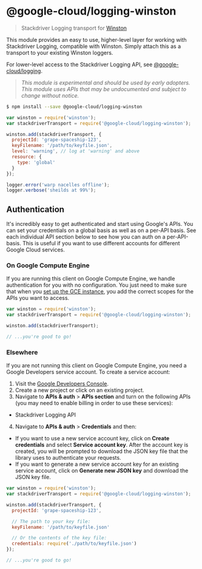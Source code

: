 # @google-cloud/logging-winston
> Stackdriver Logging transport for [Winston][winston]

This module provides an easy to use, higher-level layer for working with Stackdriver Logging, compatible with Winston. Simply attach this as a transport to your existing Winston loggers.

For lower-level access to the Stackdriver Logging API, see [@google-cloud/logging][@google-cloud/logging].

> *This module is experimental and should be used by early adopters. This module uses APIs that may be undocumented and subject to change without notice.*

``` sh
$ npm install --save @google-cloud/logging-winston
```
``` js
var winston = require('winston');
var stackdriverTransport = require('@google-cloud/logging-winston');

winston.add(stackdriverTransport, {
  projectId: 'grape-spaceship-123',
  keyFilename: '/path/to/keyfile.json',
  level: 'warning', // log at 'warning' and above
  resource: {
    type: 'global'
  }
});

logger.error('warp nacelles offline');
logger.verbose('sheilds at 99%');
```

## Authentication

It's incredibly easy to get authenticated and start using Google's APIs. You can set your credentials on a global basis as well as on a per-API basis. See each individual API section below to see how you can auth on a per-API-basis. This is useful if you want to use different accounts for different Google Cloud services.

### On Google Compute Engine

If you are running this client on Google Compute Engine, we handle authentication for you with no configuration. You just need to make sure that when you [set up the GCE instance][gce-how-to], you add the correct scopes for the APIs you want to access.

``` js
var winston = require('winston');
var stackdriverTransport = require('@google-cloud/logging-winston');

winston.add(stackdriverTransport);

// ...you're good to go!
```

### Elsewhere

If you are not running this client on Google Compute Engine, you need a Google Developers service account. To create a service account:

1. Visit the [Google Developers Console][dev-console].
2. Create a new project or click on an existing project.
3. Navigate to  **APIs & auth** > **APIs section** and turn on the following APIs (you may need to enable billing in order to use these services):
  * Stackdriver Logging API
4. Navigate to **APIs & auth** >  **Credentials** and then:
  * If you want to use a new service account key, click on **Create credentials** and select **Service account key**. After the account key is created, you will be prompted to download the JSON key file that the library uses to authenticate your requests.
  * If you want to generate a new service account key for an existing service account, click on **Generate new JSON key** and download the JSON key file.

``` js
var winston = require('winston');
var stackdriverTransport = require('@google-cloud/logging-winston');

winston.add(stackdriverTransport, {
  projectId: 'grape-spaceship-123',

  // The path to your key file:
  keyFilename: '/path/to/keyfile.json'

  // Or the contents of the key file:
  credentials: require('./path/to/keyfile.json')
});

// ...you're good to go!
```

[winston]: https://github.com/winstonjs/winston
[@google-cloud/logging]: https://www.npmjs.com/package/@google-cloud/logging
[gce-how-to]: https://cloud.google.com/compute/docs/authentication#using
[dev-console]: https://console.developers.google.com/project
